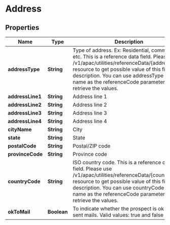 # Address

## Properties
Name | Type | Description | Notes
------------ | ------------- | ------------- | -------------
**addressType** | **String** | Type of address. Ex: Residential, commercial, etc. This is a reference data field. Please use /v1/apac/utilities/referenceData/{addressType} resource to get possible value of this field with description. You can use addressType field name as the referenceCode parameter to retrieve the values. | 
**addressLine1** | **String** | Address line 1 | 
**addressLine2** | **String** | Address line 2 |  [optional]
**addressLine3** | **String** | Address line 3 |  [optional]
**addressLine4** | **String** | Address line 4 |  [optional]
**cityName** | **String** | City |  [optional]
**state** | **String** | State |  [optional]
**postalCode** | **String** | Postal/ZIP code |  [optional]
**provinceCode** | **String** | Province code |  [optional]
**countryCode** | **String** | ISO country code. This is a reference data field. Please use /v1/apac/utilities/referenceData/{country} resource to get possible value of this field with description. You can use countryCode field name as the referenceCode parameter to retrieve the values. |  [optional]
**okToMail** | **Boolean** | To indicate whether the prospect is ok to be sent mails. Valid values: true and false |  [optional]
